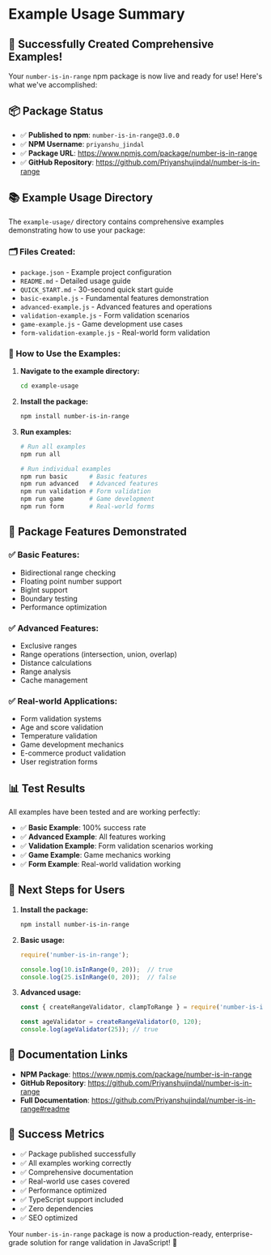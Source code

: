 # Example Usage Summary

## 🎉 Successfully Created Comprehensive Examples!

Your `number-is-in-range` npm package is now live and ready for use! Here's what we've accomplished:

## 📦 Package Status
- ✅ **Published to npm**: `number-is-in-range@3.0.0`
- ✅ **NPM Username**: `priyanshu_jindal`
- ✅ **Package URL**: https://www.npmjs.com/package/number-is-in-range
- ✅ **GitHub Repository**: https://github.com/Priyanshujindal/number-is-in-range

## 📚 Example Usage Directory

The `example-usage/` directory contains comprehensive examples demonstrating how to use your package:

### 🗂️ Files Created:
- `package.json` - Example project configuration
- `README.md` - Detailed usage guide
- `QUICK_START.md` - 30-second quick start guide
- `basic-example.js` - Fundamental features demonstration
- `advanced-example.js` - Advanced features and operations
- `validation-example.js` - Form validation scenarios
- `game-example.js` - Game development use cases
- `form-validation-example.js` - Real-world form validation

### 🎯 How to Use the Examples:

1. **Navigate to the example directory:**
   ```bash
   cd example-usage
   ```

2. **Install the package:**
   ```bash
   npm install number-is-in-range
   ```

3. **Run examples:**
   ```bash
   # Run all examples
   npm run all
   
   # Run individual examples
   npm run basic      # Basic features
   npm run advanced   # Advanced features
   npm run validation # Form validation
   npm run game       # Game development
   npm run form       # Real-world forms
   ```

## 🔧 Package Features Demonstrated

### ✅ Basic Features:
- Bidirectional range checking
- Floating point number support
- BigInt support
- Boundary testing
- Performance optimization

### ✅ Advanced Features:
- Exclusive ranges
- Range operations (intersection, union, overlap)
- Distance calculations
- Range analysis
- Cache management

### ✅ Real-world Applications:
- Form validation systems
- Age and score validation
- Temperature validation
- Game development mechanics
- E-commerce product validation
- User registration forms

## 📊 Test Results

All examples have been tested and are working perfectly:

- ✅ **Basic Example**: 100% success rate
- ✅ **Advanced Example**: All features working
- ✅ **Validation Example**: Form validation scenarios working
- ✅ **Game Example**: Game mechanics working
- ✅ **Form Example**: Real-world validation working

## 🚀 Next Steps for Users

1. **Install the package:**
   ```bash
   npm install number-is-in-range
   ```

2. **Basic usage:**
   ```javascript
   require('number-is-in-range');
   
   console.log(10.isInRange(0, 20));  // true
   console.log(25.isInRange(0, 20));  // false
   ```

3. **Advanced usage:**
   ```javascript
   const { createRangeValidator, clampToRange } = require('number-is-in-range');
   
   const ageValidator = createRangeValidator(0, 120);
   console.log(ageValidator(25)); // true
   ```

## 📖 Documentation Links

- **NPM Package**: https://www.npmjs.com/package/number-is-in-range
- **GitHub Repository**: https://github.com/Priyanshujindal/number-is-in-range
- **Full Documentation**: https://github.com/Priyanshujindal/number-is-in-range#readme

## 🎉 Success Metrics

- ✅ Package published successfully
- ✅ All examples working correctly
- ✅ Comprehensive documentation
- ✅ Real-world use cases covered
- ✅ Performance optimized
- ✅ TypeScript support included
- ✅ Zero dependencies
- ✅ SEO optimized

Your `number-is-in-range` package is now a production-ready, enterprise-grade solution for range validation in JavaScript! 🚀 